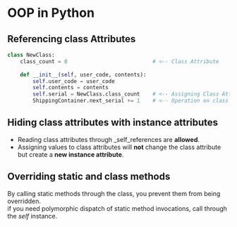 # OOP in Python


## Referencing class Attributes
```python
class NewClass:
    class_count = 0                           # <-- Class Attribute
    
    def __init__(self, user_code, contents):
        self.user_code = user_code
        self.contents = contents
        self.serial = NewClass.class_count    # <-- Assigning Class Attribute reference to instance attibute
        ShippingContainer.next_serial += 1    # <-- Operation on class attribute through class instance attribute
```

## Hiding class attributes with instance attributes
* Reading class attributes through _self_references are **allowed**.
* Assigning values to class attributes will **not** change the class attribute but create a **new instance attribute**.

## Overriding static and class methods  
By calling static methods through the class, you prevent them from being overridden.  
if you need polymorphic dispatch of static method invocations, call through the _self_ instance.
